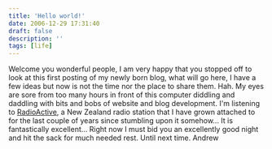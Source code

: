 ```yaml
---
title: 'Hello world!'
date: 2006-12-29 17:31:40
draft: false
description: ''
tags: [life]
---
```


Welcome you wonderful people, I am very happy that you stopped off to look at this first posting of my newly born blog, what will go here, I have a few ideas but now is not the time nor the place to share them. Hah. My eyes are sore from too many hours in front of this computer diddling and daddling with bits and bobs of website and blog development. I'm listening to [RadioActive](http://www.radioactive.co.nz), a New Zealand radio station that I have grown attached to for the last couple of years since stumbling upon it somehow... It is fantastically excellent... Right now I must bid you an excellently good night and hit the sack for much needed rest. Until next time. Andrew